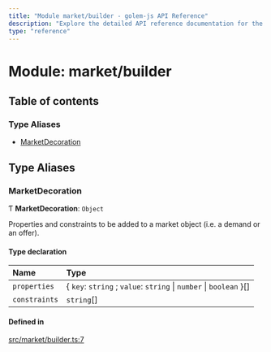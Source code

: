 ```yaml
---
title: "Module market/builder - golem-js API Reference"
description: "Explore the detailed API reference documentation for the Module market/builder within the golem-js SDK for the Golem Network."
type: "reference"
---
```

# Module: market/builder

## Table of contents

### Type Aliases

- [MarketDecoration](market_builder#marketdecoration)

## Type Aliases

### MarketDecoration

Ƭ **MarketDecoration**: `Object`

Properties and constraints to be added to a market object (i.e. a demand or an offer).

#### Type declaration

| Name | Type |
| :------ | :------ |
| `properties` | { `key`: `string` ; `value`: `string` \| `number` \| `boolean`  }[] |
| `constraints` | `string`[] |

#### Defined in

[src/market/builder.ts:7](https://github.com/golemfactory/golem-js/blob/00d03ae/src/market/builder.ts#L7)
